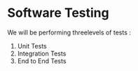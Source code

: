 # Software Testing

We will be performing threelevels of tests :

1. Unit Tests
2. Integration Tests
3. End to End Tests
